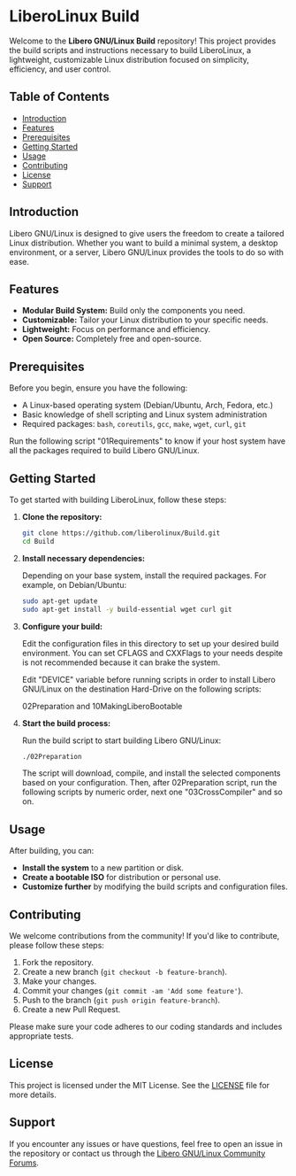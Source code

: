# LiberoLinux Build

Welcome to the **Libero GNU/Linux Build** repository! This project provides the build scripts and instructions necessary to build LiberoLinux, a lightweight, customizable Linux distribution focused on simplicity, efficiency, and user control.

## Table of Contents

- [Introduction](#introduction)
- [Features](#features)
- [Prerequisites](#prerequisites)
- [Getting Started](#getting-started)
- [Usage](#usage)
- [Contributing](#contributing)
- [License](#license)
- [Support](#support)

## Introduction

Libero GNU/Linux is designed to give users the freedom to create a tailored Linux distribution. Whether you want to build a minimal system, a desktop environment, or a server, Libero GNU/Linux provides the tools to do so with ease.

## Features

- **Modular Build System:** Build only the components you need.
- **Customizable:** Tailor your Linux distribution to your specific needs.
- **Lightweight:** Focus on performance and efficiency.
- **Open Source:** Completely free and open-source.

## Prerequisites

Before you begin, ensure you have the following:

- A Linux-based operating system (Debian/Ubuntu, Arch, Fedora, etc.)
- Basic knowledge of shell scripting and Linux system administration
- Required packages: `bash`, `coreutils`, `gcc`, `make`, `wget`, `curl`, `git`

Run the following script "01Requirements" to know if your host system have all the packages required to build Libero GNU/Linux.

## Getting Started

To get started with building LiberoLinux, follow these steps:

1. **Clone the repository:**

   ```bash
   git clone https://github.com/liberolinux/Build.git
   cd Build
   ```

2. **Install necessary dependencies:**

   Depending on your base system, install the required packages. For example, on Debian/Ubuntu:

   ```bash
   sudo apt-get update
   sudo apt-get install -y build-essential wget curl git
   ```

3. **Configure your build:**

   Edit the configuration files in this directory to set up your desired build environment.
   You can set CFLAGS and CXXFlags to your needs despite is not recommended because it can brake the system.

   Edit "DEVICE" variable before running scripts in order to install Libero GNU/Linux on the destination Hard-Drive on the following scripts:

   02Preparation and 10MakingLiberoBootable

5. **Start the build process:**

   Run the build script to start building Libero GNU/Linux:

   ```bash
   ./02Preparation
   ```

   The script will download, compile, and install the selected components based on your configuration.
   Then, after 02Preparation script, run the following scripts by numeric order, next one "03CrossCompiler" and so on.

## Usage

After building, you can:

- **Install the system** to a new partition or disk.
- **Create a bootable ISO** for distribution or personal use.
- **Customize further** by modifying the build scripts and configuration files.

## Contributing

We welcome contributions from the community! If you'd like to contribute, please follow these steps:

1. Fork the repository.
2. Create a new branch (`git checkout -b feature-branch`).
3. Make your changes.
4. Commit your changes (`git commit -am 'Add some feature'`).
5. Push to the branch (`git push origin feature-branch`).
6. Create a new Pull Request.

Please make sure your code adheres to our coding standards and includes appropriate tests.

## License

This project is licensed under the MIT License. See the [LICENSE](LICENSE) file for more details.

## Support

If you encounter any issues or have questions, feel free to open an issue in the repository or contact us through the [Libero GNU/Linux Community Forums](https://libero.eu.org/community).
